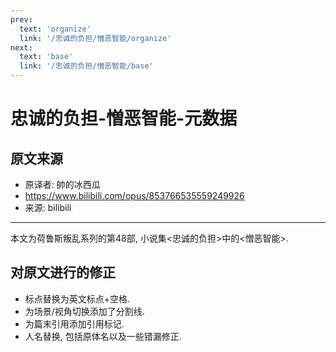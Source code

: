 ```yaml
---
prev:
  text: 'organize'
  link: '/忠诚的负担/憎恶智能/organize'
next:
  text: 'base'
  link: '/忠诚的负担/憎恶智能/base'
---
```


# 忠诚的负担-憎恶智能-元数据

## 原文来源

+ 原译者: 帥的冰西瓜
+ <https://www.bilibili.com/opus/853766535559249926>
+ 来源: bilibili

--------

本文为荷鲁斯叛乱系列的第48部, 小说集<忠诚的负担>中的<憎恶智能>.

## 对原文进行的修正

+ 标点替换为英文标点+空格.
+ 为场景/视角切换添加了分割线.
+ 为篇末引用添加引用标记.
+ 人名替换, 包括原体名以及一些错漏修正.
